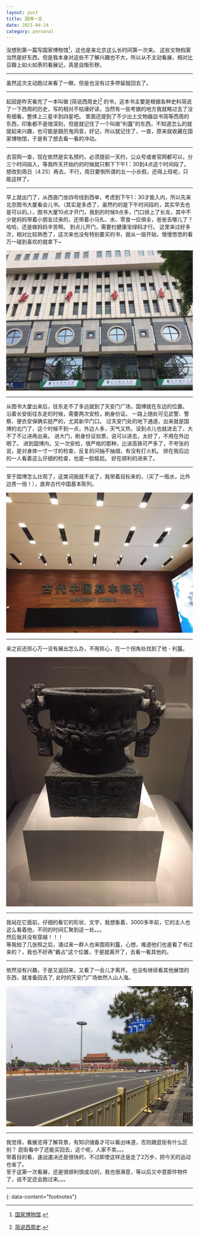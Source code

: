 ```yaml
---
layout: post
title: 国博一览
date: 2021-04-24
category: personal
---
```


没想到第一篇写国家博物馆[^1]，这也是来北京这么长时间第一次来。 这些文物档案当然是好东西，但是我本身对这些不了解兴趣也不大，所以从不主动看展，相对比豆瓣上如火如荼的看展记，真是自惭形秽。    

***

虽然这次主动跑过来看了一眼，但是也没有过多停留就回去了。  

***

起因是昨天看完了一本叫做 [简说西周史][^2] 的书，这本书主要是根据各种史料简说了一下西周的历史，写的相对不枯燥好读，当然有一些考据的地方我就略过去了没有细看，整体上三星半到四星吧。 里面还提到了不少出土文物器皿书简等西周的东西，印象都不是很深刻，但是就记住了一个叫做“利簋”的东西，不知道怎么的就提起来兴趣，也可能是跟厉鬼同音，好记，所以就记住了，一查，原来就收藏在国家博物馆，于是有了想去看一看的冲动。    

*** 

去官网一查，现在依然是实名预约，必须提前一天约，公众号或者官网都可以，分三个时间段入，等我昨天开始约的时候就只剩下下午1：30到4点这个时间段了。 想改到周日（4.25）再去，不行，周日要倒所谓的五一小长假，还得上班呢，只能这样了。  

*** 

早上就出门了，从西直门坐四号线到西单，考虑到下午1：30才能入内，所以先来北京图书大厦看会儿书。（其实是多虑了，虽然约的是下午时间段的，其实早去也是可以的。），图书大厦10点才开门，我到的时候9点多，门口排上了长龙，其中不少是妈妈带着小朋友过来的，还带着小马扎、水、零食一应俱全，爸爸去哪儿了？ 哈哈，还是做妈妈辛苦啊。 到点儿开门，需要扫健康宝绿码才行。 这里来过好多次，相对比较熟悉了，这次来也没有特别要买的书，就从一层开始，慢慢悠悠的看万一碰到喜欢的就拿下~   

![image](https://raw.githubusercontent.com/zTgx/zTgx.github.io/master/_images/2021/04/beijing-books-building.jpg)  

***

从图书大厦出来后，往东走不了多远就到了天安门广场，国博就在东边的位置。 沿着长安街往东走的时候，需要两次安检，刷身份证。 一路上随处可见武警、警察、便衣安保确实挺严的，尤其新华门口。 过天安门处的地下通道，出来就是国博的北门了，这个时候不到一点，外边人多，天气又热，没到点儿也就进去了，大不了不让进再出来。 进大门，刷身份证验票，说可以进去，太好了，不用在外边晒了。 进到国博内，又一次安检，很严格的那种，比进高铁可严多了，不夸张的说，是对身体一寸一寸的检查，反复的问抽不抽烟，有没有打火机。 排在我后边的一人看着这么仔细的检查，也是一脸尴尬。 好在顺利的进来了。  

***

至于国博怎么壮观了，这类词我就不说了，我带着目标来的，（买了一瓶水，比外边贵一倍！），直奔古代中国基本陈列。  

![image](https://raw.githubusercontent.com/zTgx/zTgx.github.io/master/_images/2021/04/ancient-china.jpg)  

***

来之前还担心万一没有展出怎么办，不用担心，在一个拐角处找到了他 - 利簋。  

![image](https://raw.githubusercontent.com/zTgx/zTgx.github.io/master/_images/2021/04/ligui.jpg)  


***

我站在它面前，仔细的看它的形状、文字，我想象着，3000多年前，它的主人也这么看着他，不同的时间汇聚到这一处。。。  
然后我并没有穿越！！！  
等我拍了几张照之后，涌过来一群人也来围观利簋，心想，难道他们也是看了书过来的？，我也不好再"霸占"这个位置，于是就离开了，去看一看其他的。  

***

依然没有兴趣，于是又返回来，又看了一会儿才离开。 也没有继续看其他展馆的东西，就准备回去了, 此时的天安门广场依然人山人海。  

![image](https://raw.githubusercontent.com/zTgx/zTgx.github.io/master/_images/2021/04/tiananmen.jpg)  


***

我觉得，看展览得了解背景，有知识储备才可以看出味道，否则跟逛街有什么区别？ 逛街看中了还能买回去，这个呢，人家不卖。。。   
带着目的看，速战速决还是很快的，不过即使这样还是走了2万步，把今天的运动也省了。  
至于这第一次看展，还是很顺利很成功的，我也很满意，等以后又中意那件物件了，说不定还会跑过来。。。  


---
{: data-content="footnotes"}

[^1]: [国家博物馆](http://www.chnmuseum.cn/).  
[^2]: [简说西周史](https://book.douban.com/subject/34441768/).  
